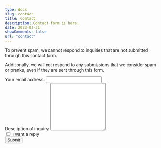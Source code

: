 ```yaml
---
type: docs
slug: contact
title: Contact
description: Contact form is here.
date: 2023-03-31
showComments: false
url: "contact"
---
```

To prevent spam, we cannot respond to inquiries that are not submitted through this contact form.

Additionally, we will not respond to any submissions that we consider spam or pranks, even if they are sent through this form.

<form
  action="https://formspree.io/f/xqkoyqwd"
  method="POST"
  class="mt-5"
>
  <div class="mb-3">
    <label for="email">
      Your email address:
    </label>
    <input class="form-control" id="email" type="email" name="email" required>
  </div>
  <div class="mb-3">
    <label for="message">
      Description of inquiry:
    </label>
    <textarea class="form-control" id="message" name="message" rows="10" required></textarea>
  </div>
  <div class="form-check mb-3">
    <input name="reply" class="form-check-input" type="checkbox" value="true" id="flexCheckChecked">
    <label class="form-check-label" for="flexCheckChecked">
      I want a reply
    </label>
  </div>
  <button type="submit" class="btn btn-primary mb-3">Submit</button>
</form>
